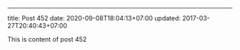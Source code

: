 ---
title: Post 452
date: 2020-09-08T18:04:13+07:00
updated: 2017-03-27T20:40:43+07:00

This is content of post 452